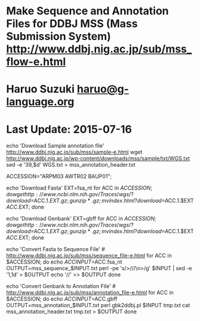 # Make Sequence and Annotation Files for DDBJ MSS (Mass Submission System) http://www.ddbj.nig.ac.jp/sub/mss_flow-e.html
# Haruo Suzuki <haruo@g-language.org>
# Last Update: 2015-07-16

echo 'Download Sample annotation file' http://www.ddbj.nig.ac.jp/sub/mss/sample-e.html
wget http://www.ddbj.nig.ac.jp/wp-content/downloads/mss/sample/txt/WGS.txt
sed -e '39,$d' WGS.txt > mss_annotation_header.txt

ACCESSION="ARPM03 AWTR02 BAUP01";

echo 'Download Fasta'
EXT=fsa_nt
for ACC in $ACCESSION; do wget http://www.ncbi.nlm.nih.gov/Traces/wgs/?download=$ACC.1.$EXT.gz; gunzip *.gz; mv index.html?download=$ACC.1.$EXT $ACC.$EXT; done

echo 'Download Genbank'
EXT=gbff
for ACC in $ACCESSION; do wget http://www.ncbi.nlm.nih.gov/Traces/wgs/?download=$ACC.1.$EXT.gz; gunzip *.gz; mv index.html?download=$ACC.1.$EXT $ACC.$EXT; done

echo 'Convert Fasta to Sequence File' # http://www.ddbj.nig.ac.jp/sub/mss/sequence_file-e.html
for ACC in $ACCESSION; do echo $ACC
INPUT=$ACC.fsa_nt
OUTPUT=mss_sequence_$INPUT.txt
perl -pe 's/>/\/\/\n>/g' $INPUT | sed -e '1,1d' > $OUTPUT
echo '//' >> $OUTPUT
done

echo 'Convert Genbank to Annotation File' # http://www.ddbj.nig.ac.jp/sub/mss/annotation_file-e.html
for ACC in $ACCESSION; do echo $ACC
INPUT=$ACC.gbff
OUTPUT=mss_annotation_$INPUT.txt
perl gbk2ddbj.pl $INPUT tmp.txt
cat mss_annotation_header.txt tmp.txt > $OUTPUT
done
